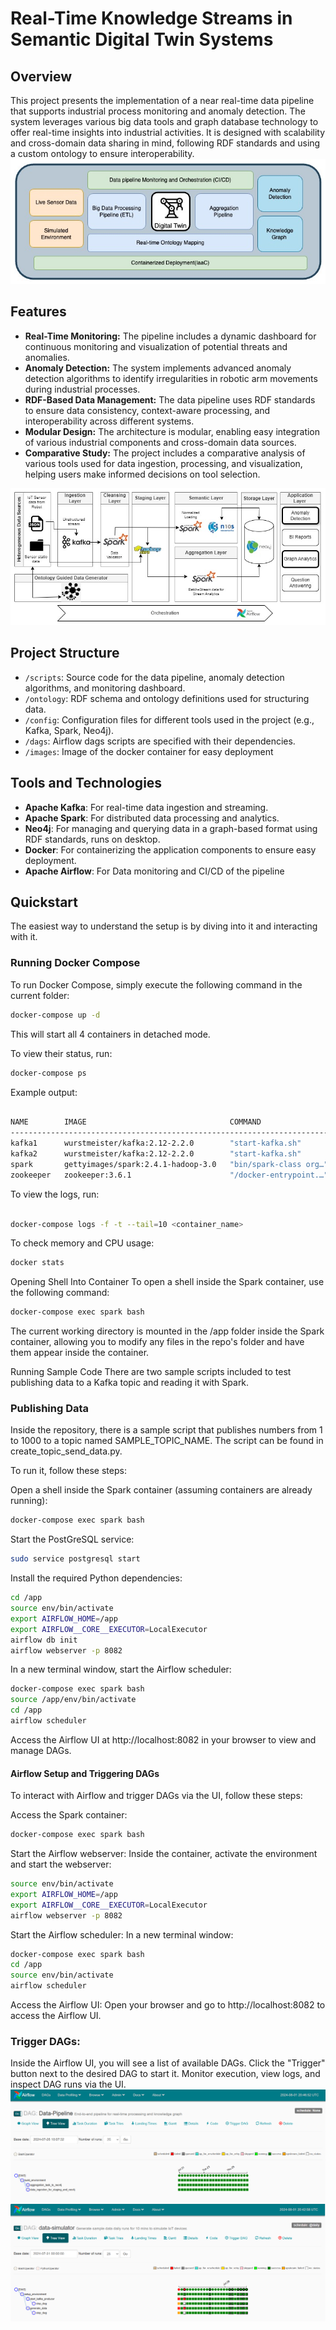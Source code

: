 # Real-Time Knowledge Streams in Semantic Digital Twin Systems

## Overview

This project presents the implementation of a near real-time data pipeline that supports industrial process monitoring and anomaly detection. The system leverages various big data tools and graph database technology to offer real-time insights into industrial activities. It is designed with scalability and cross-domain data sharing in mind, following RDF standards and using a custom ontology to ensure interoperability.
![Solution Modules](./images/systemarchitecture.jpg)

## Features

- **Real-Time Monitoring:** The pipeline includes a dynamic dashboard for continuous monitoring and visualization of potential threats and anomalies.
- **Anomaly Detection:** The system implements advanced anomaly detection algorithms to identify irregularities in robotic arm movements during industrial processes.
- **RDF-Based Data Management:** The data pipeline uses RDF standards to ensure data consistency, context-aware processing, and interoperability across different systems.
- **Modular Design:** The architecture is modular, enabling easy integration of various industrial components and cross-domain data sources.
- **Comparative Study:** The project includes a comparative analysis of various tools used for data ingestion, processing, and visualization, helping users make informed decisions on tool selection.

![Solution Architecture](./images/architecture_2.0.jpg)

## Project Structure

- `/scripts`: Source code for the data pipeline, anomaly detection algorithms, and monitoring dashboard.
- `/ontology`: RDF schema and ontology definitions used for structuring data.
- `/config`: Configuration files for different tools used in the project (e.g., Kafka, Spark, Neo4j).
- `/dags`: Airflow dags scripts are specified with their dependencies.
- `/images`: Image of the docker container for easy deployment

## Tools and Technologies

- **Apache Kafka**: For real-time data ingestion and streaming.
- **Apache Spark**: For distributed data processing and analytics.
- **Neo4j**: For managing and querying data in a graph-based format using RDF standards, runs on desktop.
- **Docker**: For containerizing the application components to ensure easy deployment.
- **Apache Airflow**: For Data monitoring and CI/CD of the pipeline


## Quickstart

The easiest way to understand the setup is by diving into it and interacting with it.

### Running Docker Compose

To run Docker Compose, simply execute the following command in the current folder:

```bash
docker-compose up -d
```
This will start all 4 containers in detached mode.

To view their status, run:

```bash
docker-compose ps
```
Example output:

```bash

NAME        IMAGE                                COMMAND                  SERVICE     CREATED          STATUS         PORTS
----------------------------------------------------------------------------------------------------------------------------------------
kafka1      wurstmeister/kafka:2.12-2.2.0        "start-kafka.sh"         kafka1      15 minutes ago   Up 3 seconds   8080/tcp, 9092/tcp
kafka2      wurstmeister/kafka:2.12-2.2.0        "start-kafka.sh"         kafka2      15 minutes ago   Up 3 seconds   8080/tcp, 9092/tcp
spark       gettyimages/spark:2.4.1-hadoop-3.0   "bin/spark-class org…"   spark       15 minutes ago   Up 4 seconds
zookeeper   zookeeper:3.6.1                      "/docker-entrypoint.…"   zookeeper   15 minutes ago   Up 4 seconds   2181/tcp, 2888/tcp, 3888/tcp, 8080/tcp
```
To view the logs, run:

```bash

docker-compose logs -f -t --tail=10 <container_name>
```
To check memory and CPU usage:

```bash
docker stats
```
Opening Shell Into Container
To open a shell inside the Spark container, use the following command:

```bash
docker-compose exec spark bash
```
The current working directory is mounted in the /app folder inside the Spark container, allowing you to modify any files in the repo's folder and have them appear inside the container.

Running Sample Code
There are two sample scripts included to test publishing data to a Kafka topic and reading it with Spark.

### Publishing Data
Inside the repository, there is a sample script that publishes numbers from 1 to 1000 to a topic named SAMPLE_TOPIC_NAME. The script can be found in create_topic_send_data.py.

To run it, follow these steps:

Open a shell inside the Spark container (assuming containers are already running):

```bash
docker-compose exec spark bash
```
Start the PostGreSQL service:

```bash
sudo service postgresql start
```
Install the required Python dependencies:

```bash
cd /app
source env/bin/activate
export AIRFLOW_HOME=/app
export AIRFLOW__CORE__EXECUTOR=LocalExecutor
airflow db init
airflow webserver -p 8082
```
In a new terminal window, start the Airflow scheduler:

```bash
docker-compose exec spark bash
source /app/env/bin/activate
cd /app
airflow scheduler
```
Access the Airflow UI at http://localhost:8082 in your browser to view and manage DAGs.

#### Airflow Setup and Triggering DAGs
To interact with Airflow and trigger DAGs via the UI, follow these steps:

Access the Spark container:

```bash
docker-compose exec spark bash
```
Start the Airflow webserver: Inside the container, activate the environment and start the webserver:

```bash
source env/bin/activate
export AIRFLOW_HOME=/app
export AIRFLOW__CORE__EXECUTOR=LocalExecutor
airflow webserver -p 8082
```
Start the Airflow scheduler: In a new terminal window:

```bash
docker-compose exec spark bash
cd /app
source env/bin/activate
airflow scheduler
```
Access the Airflow UI: Open your browser and go to http://localhost:8082 to access the Airflow UI.

### Trigger DAGs:

Inside the Airflow UI, you will see a list of available DAGs.
Click the "Trigger" button next to the desired DAG to start it.
Monitor execution, view logs, and inspect DAG runs via the UI.
![Data Pipeline DAG](./images/airflow-data-pipeline.png)
![Data Simulator DAG](./images/airflow-data-simulator.png)